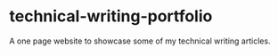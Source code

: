 # technical-writing-portfolio
A one page website to showcase some of my technical writing articles.
